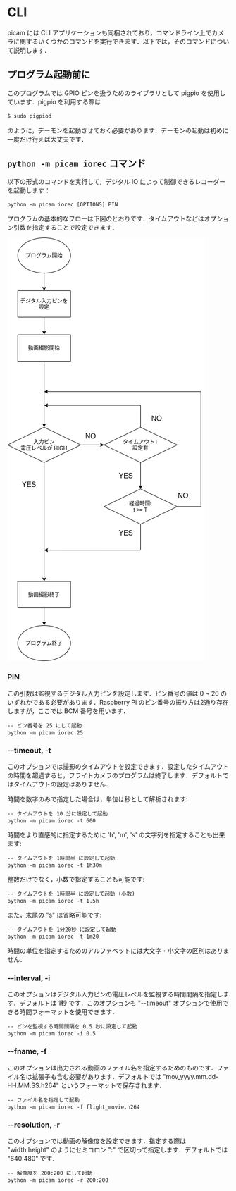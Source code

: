 # CLI

picam には CLI アプリケーションも同梱されており，コマンドライン上でカメラに関するいくつかのコマンドを実行できます．以下では，そのコマンドについて説明します．

## プログラム起動前に

このプログラムでは GPIO ピンを扱うためのライブラリとして pigpio を使用しています．pigpio を利用する際は

```bash
$ sudo pigpiod
```

のように，デーモンを起動させておく必要があります．デーモンの起動は初めに一度だけ行えば大丈夫です．

## `python -m picam iorec` コマンド

以下の形式のコマンドを実行して，デジタル IO によって制御できるレコーダーを起動します：

```
python -m picam iorec [OPTIONS] PIN
```

プログラムの基本的なフローは下図のとおりです．タイムアウトなどはオプション引数を指定することで設定できます．

![flowchart](res/flowchart.png "floawchart")

### PIN

この引数は監視するデジタル入力ピンを設定します．ピン番号の値は 0 ~ 26 のいずれかである必要があります．Raspberry Pi のピン番号の振り方は2通り存在しますが，ここでは BCM 番号を用います．

```
-- ピン番号を 25 にして起動
python -m picam iorec 25
```

### --timeout, -t

このオプションでは撮影のタイムアウトを設定できます．設定したタイムアウトの時間を超過すると，フライトカメラのプログラムは終了します．デフォルトではタイムアウトの設定はありません．

時間を数字のみで指定した場合は，単位は秒として解析されます:

```
-- タイムアウトを 10 分に設定して起動
python -m picam iorec -t 600
```

時間をより直感的に指定するために 'h', 'm', 's' の文字列を指定することも出来ます:

```
-- タイムアウトを 1時間半 に設定して起動
python -m picam iorec -t 1h30m
```

整数だけでなく，小数で指定することも可能です:

```
-- タイムアウトを 1時間半 に設定して起動 (小数)
python -m picam iorec -t 1.5h
```

また，末尾の "s" は省略可能です:

```
-- タイムアウトを 1分20秒 に設定して起動
python -m picam iorec -t 1m20
```
時間の単位を指定するためのアルファベットには大文字・小文字の区別はありません．

### --interval, -i

このオプションはデジタル入力ピンの電圧レベルを監視する時間間隔を指定します．デフォルトは 1秒 です．このオプションも "--timeout" オプションで使用できる時間フォーマットを使用できます．

```
-- ピンを監視する時間間隔を 0.5 秒に設定して起動
python -m picam iorec -i 0.5
```

### --fname, -f

このオプションは出力される動画のファイル名を指定するためのものです．ファイル名は拡張子も含む必要があります．デフォルトでは "mov_yyyy.mm.dd-HH.MM.SS.h264" というフォーマットで保存されます．

```
-- ファイル名を指定して起動
python -m picam iorec -f flight_movie.h264
```

### --resolution, -r

このオプションでは動画の解像度を設定できます．指定する際は "width:height" のようにセミコロン ":" で区切って指定します．デフォルトでは "640:480" です．

```
-- 解像度を 200:200 にして起動
python -m picam iorec -r 200:200
```
